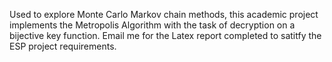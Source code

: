 Used to explore Monte Carlo Markov chain methods, this academic project implements the Metropolis Algorithm with the task of decryption on a bijective key function. 
Email me for the Latex report completed to satitfy the ESP project requirements.
